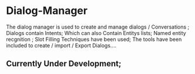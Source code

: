 # Dialog-Manager
The dialog manager is used to create and manage dialogs / Conversations ; 
Dialogs contain Intents; Which can also Contain Entitys lists;
Named entity recgnition ; Slot Filling Techniques have been used; 
The tools have been included to create / import / Export Dialogs.... 



## Currently Under Development;
